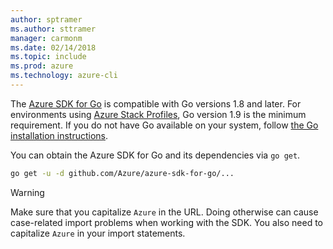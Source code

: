```yaml
---
author: sptramer
ms.author: sttramer
manager: carmonm
ms.date: 02/14/2018 
ms.topic: include
ms.prod: azure
ms.technology: azure-cli
---
```

The [Azure SDK for Go](https://github.com/Azure/azure-sdk-for-go) is compatible with Go versions 1.8 and later. For environments using
[Azure Stack Profiles](https://docs.microsoft.com/azure/azure-stack/azure-stack-version-profiles), Go version 1.9 is the minimum requirement.
If you do not have Go available on your system, follow [the Go installation instructions](https://golang.org/doc/install).

You can obtain the Azure SDK for Go and its dependencies via `go get`.

```bash
go get -u -d github.com/Azure/azure-sdk-for-go/...
```

> [!WARNING]
> Make sure that you capitalize `Azure` in the URL. Doing otherwise can cause case-related import problems
> when working with the SDK. You also need to capitalize `Azure` in your import statements.

